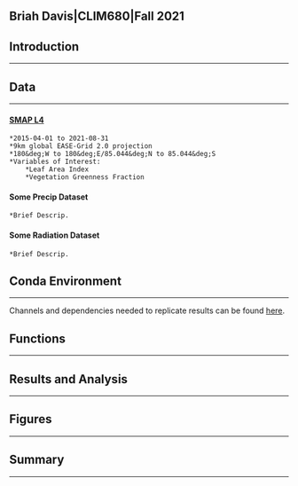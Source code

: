 ## Briah Davis|CLIM680|Fall 2021

## Introduction
---

## Data
---
#### **[SMAP L4](./SMAP.md)**
 
	*2015-04-01 to 2021-08-31
	*9km global EASE-Grid 2.0 projection
	*180&deg;W to 180&deg;E/85.044&deg;N to 85.044&deg;S
	*Variables of Interest:
		*Leaf Area Index
		*Vegetation Greenness Fraction

#### **Some Precip Dataset**
	*Brief Descrip.

#### **Some Radiation Dataset** 
	*Brief Descrip.

## Conda Environment
---
Channels and dependencies needed to replicate results can be found [here](./env.md).

## Functions
---

## Results and Analysis
---

## Figures
---

## Summary
---
